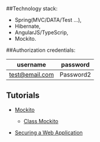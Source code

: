 ##Technology stack:
* Spring(MVC/DATA/Test ...),
* Hibernate,
* AngularJS/TypeScrip,
* Mockito.

##Authorization credentials:

| username | password|
| --- | --- |
| test@email.com | Password2|


## Tutorials
* [Mockito](http://mockito.org/)
    * [Class Mockito](https://mockito.googlecode.com/hg-history/1.5/javadoc/org/mockito/Mockito.html)

* [Securing a Web Application](https://spring.io/guides/gs/securing-web/)